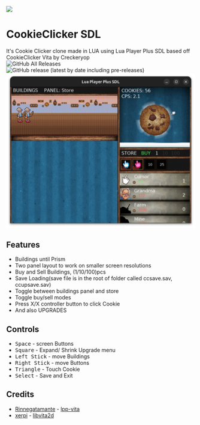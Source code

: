 ![](/logo.png)
# CookieClicker SDL
It's Cookie Clicker clone made in LUA using Lua Player Plus SDL based off CookieClicker Vita by  Creckeryop<br>
![GitHub All Releases](https://img.shields.io/github/downloads/christopher-roelofs/CookieClicker-SDL/total?style=flat-square)
![GitHub release (latest by date including pre-releases)](https://img.shields.io/github/v/release/christopher-roelofs/CookieClicker-SDL?include_prereleases&style=flat-square)
![](/screenshot.png)
## Features
* Buildings until Prism
* Two panel layout to work on smaller screen resolutions
* Buy and Sell Buildings, (1/10/100)pcs
* Save Loading(save file is in the root of folder called ccsave.sav, ccupsave.sav)
* Toggle between buildings panel and store
* Toggle buy/sell modes
* Press X/X controller button to click Cookie
* And also UPGRADES
## Controls
* <kbd>Space</kbd> - screen Buttons
* <kbd>Square</kbd> - Expand/ Shrink Upgrade menu
* <kbd>Left Stick</kbd> - move Buildings
* <kbd>Right Stick</kbd> - move Buttons
* <kbd>Triangle</kbd> - Touch Cookie
* <kbd>Select</kbd> - Save and Exit
## Credits
* [Rinnegatamante](https://github.com/Rinnegatamante/) - [lpp-vita](https://github.com/Rinnegatamante/lpp-vita)
* [xerpi](https://github.com/xerpi/) - [libvita2d](https://github.com/xerpi/libvita2d)
